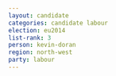 ```yaml
---
layout: candidate
categories: candidate labour
election: eu2014
list-rank: 3
person: kevin-doran
region: north-west
party: labour
---
```

